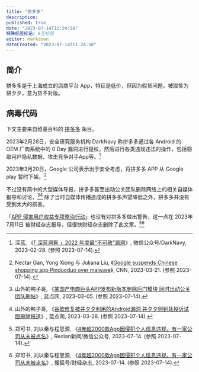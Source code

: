 ```yaml
---
title: "拼多多"
description:
published: true
date: "2023-07-14T11:24:58"
特殊标签标记: #无标签
editor: markdown
dateCreated: "2023-07-14T11:24:58"
---
```


## 简介

拼多多是于上海成立的店商平台 App，特征是低价，但因为假货问题，被取笑为拼夕夕，意为货不对版。

## 病毒代码

下文主要来自维基百科的 [拼多多](https://zh.wikipedia.org/wiki/拼多多) 条目。

2023年2月28日，安全研究服务机构 DarkNavy 称拼多多通过各 Android 的 OEM 厂商系统中的 0 Day 漏洞进行提权，然后进行各类违规违法的操作，包括窃取用户隐私数据、攻击竞争对手App等。[^RqWsw]

[^RqWsw]: 深蓝, 《[「 深蓝洞察 」2022 年度最“不可赦”漏洞](https://web.archive.org/web/20230328111437/https://mp.weixin.qq.com/s/P_EYQxOEupqdU0BJMRqWsw)》, 微信公众号/DarkNavy, 2023-02-28. (参照 2023-07-14).

2023年3月20日，Google 公司表示出于安全考虑，将拼多多 APP 从 Google play 暂时下架。[^cgpma]

[^cgpma]: Nectar Gan, Yong Xiong 与 Juliana Liu, 《[Google suspends Chinese shopping app Pinduoduo over malware](https://web.archive.org/web/20230528131301/https://www.cnn.com/2023/03/21/tech/china-google-pinduoduo-malware-app-intl-hk/index.html)》, CNN, 2023-03-21. (参照 2023-07-14).

不过没有简中的大型媒体导报，拼多多甚至出动公关团队删除网络上的相关自媒体报导和讨论，[^97682][^98020] 除了当时自媒体传播造成的拼多多声望降低之外，拼多多并没有受到太大的损害。

[^97682]: 山外的鸭子哥, 《[某国产电商巨头APP发布新版本删除后门模块 同时出动公关团队删帖](https://web.archive.org/web/20230401222357/https://www.landiannews.com/archives/97682.html)》, 蓝点网, 2023-03-05. (参照 2023-07-14).

[^98020]: 山外的鸭子哥, 《[谷歌修复被并夕夕利用的Android漏洞 并夕夕则到处投诉试图删除报道](https://web.archive.org/web/20230605031100/https://www.landiannews.com/archives/98020.html)》, 蓝点网, 2023-03-28. (参照 2023-07-14).

「[APP 侵害用户权益专项整治行动](/punish/APP侵害用户权益专项整治行动/index.md)」也没有对拼多多做出警告，这一点在 2023年7月11日 被财经杂志报导，但很快财经杂志删除了此文章。[^80603][^15571]

[^80603]: 郑可书, 刘以秦与程思源, 《[4年超2000款App因侵犯个人信息违规，有一家公司从未被点名](https://web.archive.org/web/20230714030936/https://redian.news/wxnews/480603)》, Redian新闻/微信公众号, 2023-07-14. (参照 2023-07-14).

[^15571]:郑可书, 刘以秦与程思源, 《[4年超2000款App因侵犯个人信息违规，有一家公司从未被点名](https://web.archive.org/web/20230714030745/https://webcache.googleusercontent.com/search?q=cache:Zvvd_BXSQLMJ:https://www.sohu.com/a/696892072_115571)》, 搜狐号/财经杂志, 2023-07-14. (参照 2023-07-14).
